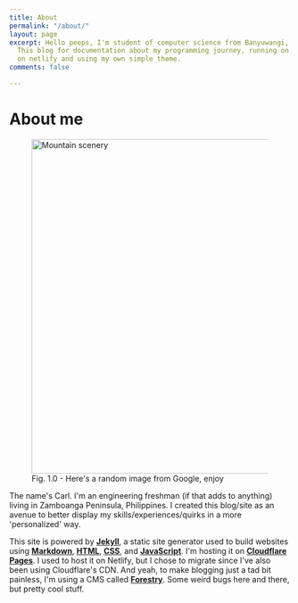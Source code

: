 ```yaml
---
title: About
permalink: "/about/"
layout: page
excerpt: Hello peeps, I'm student of computer science from Banyuwangi, living in Jogjakarta.
  This blog for documentation about my programming journey, running on jekyll, hosting
  on netlify and using my own simple theme.
comments: false

---
```

# About me

<figure><img src="https://cdn.discordapp.com/attachments/993410728088305734/994583866834690159/shutterstock_277260635-by-perfect-lazybones-650x365.jpg" alt="Mountain scenery" style="width:600px;"> <figcaption>Fig. 1.0 - Here's a random image from Google, enjoy</figcaption> </figure>

The name's Carl. I'm an engineering freshman (if that adds to anything) living in Zamboanga Peninsula, Philippines. I created this blog/site as an avenue to better display my skills/experiences/quirks in a more 'personalized' way. 

This site is powered by [**Jekyll**](https://jekyllrb.com/), a static site generator used to build websites using [**Markdown**](https://en.wikipedia.org/wiki/Markdown), [**HTML**](https://developer.mozilla.org/en-US/docs/Web/HTML), [**CSS**](https://developer.mozilla.org/en-US/docs/Web/css), and [**JavaScript**](https://developer.mozilla.org/en-US/docs/Web/javascript). I'm hosting it on [**Cloudflare Pages**](https://pages.cloudflare.com/). I used to host it on Netlify, but I chose to migrate since I've also been using Cloudflare's CDN. And yeah, to make blogging just a tad bit painless, I'm using a CMS called [**Forestry**](https://forestry.io/). Some weird bugs here and there, but pretty cool stuff.
